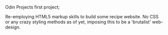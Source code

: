 Odin Projects first project;

Re-employing HTML5 markup skills to build some recipe website. No CSS
or any crazy styling methods as of yet, imposing this to be a 'brutalist'
web-design.